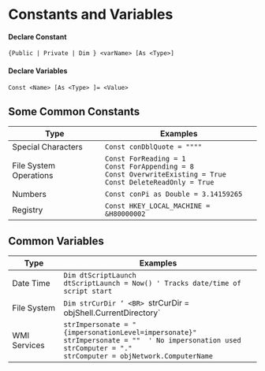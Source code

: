 # Constants and Variables

#### Declare Constant
```vbscript
{Public | Private | Dim } <varName> [As <Type>]
```

#### Declare Variables
```vbscript
Const <Name> [As <Type> ]= <Value>
```

## Some Common Constants
| Type | Examples |
| --- | --- |  
| Special Characters | `Const conDblQuote = """"` |
| File System Operations | `Const ForReading = 1` <BR> `Const ForAppending = 8` <BR> `Const OverwriteExisting = True` <BR> `Const DeleteReadOnly = True` |  
| Numbers | `Const conPi as Double = 3.14159265` |
| Registry | `Const HKEY_LOCAL_MACHINE = &H80000002` | 

## Common Variables
| Type | Examples |
| --- | --- |  
| Date Time | `Dim dtScriptLaunch ` <br> `dtScriptLaunch = Now() ' Tracks date/time of script start` | 
| File System | `Dim strCurDir ‘ <BR> `strCurDir = objShell.CurrentDirectory` | 
| WMI Services | `strImpersonate = "{impersonationLevel=impersonate}"` <BR> `strImpersonate = ""  ' No impersonation used` <br> `strComputer = "."` <BR> `strComputer = objNetwork.ComputerName` | 
  
  
